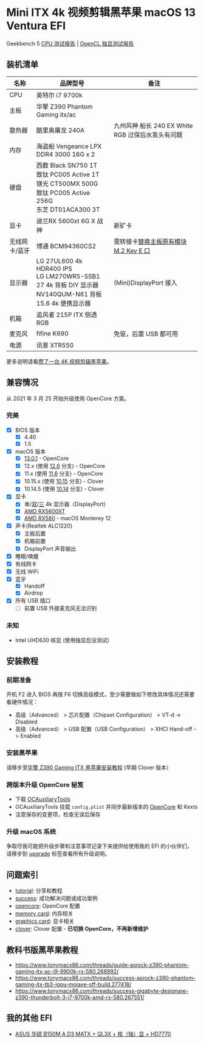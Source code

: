 # Mini ITX 4k 视频剪辑黑苹果 macOS 13 Ventura EFI

Geekbench 5 [CPU 测试报告](https://browser.geekbench.com/v5/cpu/12662933) | [OpenCL 独显测试报告](https://browser.geekbench.com/v5/compute/5789051)

## 装机清单

| 名称 | 品牌型号 | 备注 |
| --- | --- | --- |
| CPU | 英特尔 i7 9700k |  |
| 主板 | 华擎 Z390 Phantom Gaming itx/ac |  |
| 散热器 | 酷里奥屠龙 240A | 九州风神 船长 240 EX White RGB 过保后水泵头有问题  |
| 内存 | 海盗船 Vengeance LPX DDR4 3000 16G x 2 |  |
| 硬盘 | 西数 Black SN750 1T<br />致钛 PC005 Active 1T<br />镁光 CT500MX 500G<br />致钛 PC005 Active 256G<br />东芝 DT01ACA300 3T |  |
| 显卡 | 迪兰RX 5600xt 6G X 战神 | 新矿卡 |
| 无线网卡/蓝牙 | 博通 BCM94360CS2 | 需转接卡[替换主板原有模块 M.2 Key E 口](https://icyleaf.com/uploads/2019/03/28/install-boardcom-module-to-motherboard.jpg) |
| 显示器 | LG 27UL600 4k HDR400 IPS<br>LG LM270WR5-SSB1 27 4k 背板 DIY 显示器<br>NV140QUM-N61 背板 15.6 4k 便携显示器 | (Mini)DisplayPort 接入 |
| 机箱 | 追风者 215P ITX 侧透 RGB |  |
| 麦克风 | fifine K690 | 免驱，后置 USB 都可用 |
| 电源 | 讯景 XTR550 |  |

更多说明请看[攒了一台 4K 视频剪辑黑苹果](http://icyleaf.com/2019/01/itx-coffee-lake-hackintosh-build-for-4k-video-editing/)。

## 兼容情况

从 2021 年 3 月 25 开始升级使用 OpenCore 方案。

### 完美

- [x] BIOS 版本
    - [x] 4.40
    - [x] 1.5
- [x] macOS 版本
    - [x] [13.0.1](https://github.com/icyleaf/EFI-ASRock-Z390-Phantom-Gaming-ITX/issues/65) - OpenCore
    - [x] 12.x (使用 [12.6](https://github.com/icyleaf/EFI-ASRock-Z390-Phantom-Gaming-ITX/tree/12.6) 分支) - OpenCore
    - [x] 11.x (使用 [11.6](https://github.com/icyleaf/EFI-ASRock-Z390-Phantom-Gaming-ITX/tree/11.6) 分支) - OpenCore
    - [x] 10.15.x (使用 [10.15](https://github.com/icyleaf/EFI-ASRock-Z390-Phantom-Gaming-ITX/tree/10.15) 分支) - Clover
    - [x] 10.14.5 (使用 [10.14](https://github.com/icyleaf/EFI-ASRock-Z390-Phantom-Gaming-ITX/tree/10.14) 分支) - Clover
- [x] 显卡
    - [x] 单/[双](https://github.com/icyleaf/EFI-ASRock-Z390-Phantom-Gaming-ITX/issues/36)/[三](https://github.com/icyleaf/EFI-ASRock-Z390-Phantom-Gaming-ITX/issues/65#issuecomment-1321711241) 4k 显示器（DisplayPort）
    - [x] [AMD RX5600XT](https://github.com/icyleaf/EFI-ASRock-Z390-Phantom-Gaming-ITX/issues/66)
    - [x] [AMD RX580](https://github.com/icyleaf/EFI-ASRock-Z390-Phantom-Gaming-ITX/issues/67) - macOS Monterey 12
- [x] 声卡(Realtek ALC1220)
    - [x] 主板后置
    - [x] 机箱前置
    - [x] DisplayPort 声音输出
- [x] 睡眠/唤醒
- [x] 有线网卡
- [x] 无线 WiFi
- [x] 蓝牙
    - [x] Handoff
    - [x] Airdrop
- [x] 所有 USB 插口
    - [ ] 前置 USB 外接麦克风无法识别

### 未知

- Intel UHD630 核显 (使用独显后没测试)

## 安装教程

### 前期准备

开机 F2 进入 BIOS 再按 F6 切换高级模式，至少需要做如下修改具体情况还需要看硬件情况：

- 高级（Advanced） > 芯片配置（Chipset Configuration） > VT-d -> Disabled
- 高级（Advanced） > USB 配置（USB Configuration） > XHCI Hand-off -> Enabled

### 安装黑苹果

请移步至[华擎 Z390 Gaming ITX 黑苹果安装教程](http://icyleaf.com/2019/03/asrock-z390-gaming-itx-install-hackintosh-tutorial/) (早期 Clover 版本）

### 跨版本升级 OpenCore 秘笈

- 下载 [OCAuxiliaryTools](https://github.com/ic005k/OCAuxiliaryTools)
- OCAuxiliaryTools 挂载 `config.plist` 并同步最新版本的 [OpenCore](https://github.com/acidanthera/OpenCorePkg/releases) 和 Kexts
- 注意保存的变更项，检查无误后保存

### 升级 macOS 系统

争取尽我可能把升级步骤和注意事项记录下来提供给使用我的 EFI 的小伙伴们，请移步到 [upgrade](https://github.com/icyleaf/EFI-ASRock-Z390-Phantom-Gaming-ITX/issues?utf8=%E2%9C%93&q=is%3Aissue+label%3Aupgrade) 标签查看所有升级说明。

## 问题索引

- [tutorial](https://github.com/icyleaf/EFI-ASRock-Z390-Phantom-Gaming-ITX/issues?q=label%3Atutorial): 分享和教程
- [success](https://github.com/icyleaf/EFI-ASRock-Z390-Phantom-Gaming-ITX/issues?q=label%3Asuccess): 成功解决问题或成功案例
- [opencore](https://github.com/icyleaf/EFI-ASRock-Z390-Phantom-Gaming-ITX/issues?q=label%3Aopencore): OpenCore 配置
- [memory card](https://github.com/icyleaf/EFI-ASRock-Z390-Phantom-Gaming-ITX/issues?q=label%3A%22memory+card%22): 内存相关
- [graphics card](https://github.com/icyleaf/EFI-ASRock-Z390-Phantom-Gaming-ITX/issues?q=label%3A%22graphics+card%22): 显卡相关
- [clover](https://github.com/icyleaf/EFI-ASRock-Z390-Phantom-Gaming-ITX/issues?q=label%3Aclover): Clover 配置 - **已切换 OpenCore，不再新增维护**

## 教科书版黑苹果教程

- https://www.tonymacx86.com/threads/guide-asrock-z390-phantom-gaming-itx-ac-i9-9900k-rx-580.268992/
- https://www.tonymacx86.com/threads/success-asrock-z390-phantom-gaming-itx-tb3-igpu-mojave-sff-build.277418/
- https://www.tonymacx86.com/threads/success-gigabyte-designare-z390-thunderbolt-3-i7-9700k-amd-rx-580.267551/

## 我的其他 EFI

- [ASUS 华硕 B150M A D3 MATX + QL3X + 核（独）显 + HD7770](https://github.com/icyleaf/EFI-ASUS-B150M-A-D3-QL3X)
